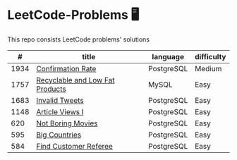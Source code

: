 # LeetCode-Problems :desktop_computer:
This repo consists LeetCode problems' solutions

| #  | title | language | difficulty |
| ------------- | ------------- | ------------- | ------------- | 
| 1934  | [Confirmation Rate](https://leetcode.com/problems/confirmation-rate/description/)  | PostgreSQL | Medium |
| 1757  | [Recyclable and Low Fat Products](https://leetcode.com/problems/recyclable-and-low-fat-products/description/)  | MySQL | Easy |
| 1683  | [Invalid Tweets](https://leetcode.com/problems/invalid-tweets/description/)  | PostgreSQL | Easy |
| 1148  | [Article Views I](https://leetcode.com/problems/article-views-i/description/)  | PostgreSQL | Easy |
| 620  | [Not Boring Movies](https://leetcode.com/problems/not-boring-movies/description/)  | PostgreSQL | Easy |
| 595  | [Big Countries](https://leetcode.com/problems/big-countries/description/)  | PostgreSQL | Easy |
| 584  | [Find Customer Referee](https://leetcode.com/problems/find-customer-referee/description/)  | PostgreSQL | Easy |
 
